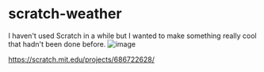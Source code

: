 # scratch-weather

I haven't used Scratch in a while but I wanted to make something really cool that hadn't been done before.
![image](https://user-images.githubusercontent.com/76178582/167277193-218c94b7-bad4-4cfe-9c60-db46458822b0.png)

https://scratch.mit.edu/projects/686722628/
